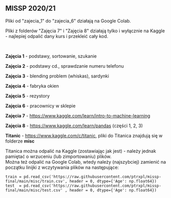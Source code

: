 ## MISSP 2020/21

Pliki od "zajecia_1" do "zajecia_6" działają na Google Colab.

Pliki z folderów "Zajęcia 7" i "Zajęcia 8" działają tylko i wyłącznie na Kaggle - najlepiej odpalić dany kurs i przekleić cały kod.

<br/>

**Zajęcia 1** - podstawy, sortowanie, szukanie

**Zajęcia 2** - podstawy cd., sprawdzanie numeru telefonu

**Zajęcia 3** - blending problem (whiskas), sardynki

**Zajęcia 4** - fabryka okien

**Zajęcia 5** - rezystory

**Zajęcia 6** - pracownicy w sklepie

**Zajęcia 7** - https://www.kaggle.com/learn/intro-to-machine-learning 

**Zajęcia 8** - https://www.kaggle.com/learn/pandas (części 1, 2, 3)

**Titanic** -  https://www.kaggle.com/c/titanic, pliki do Titanica znajdują się w folderze **misc**

Titanica można odpalić na Kaggle (zostawiając jak jest) - należy jednak pamiętać o wrzuceniu (lub zimportowaniu) plików.<br>
Można też odpalić na Google Colab, wtedy należy (najszybciej) zamienić na początku linijki z wczytywania plików na następujące:<br>
```
train = pd.read_csv('https://raw.githubusercontent.com/ptrxpl/missp-final/main/misc/train.csv', header = 0, dtype={'Age': np.float64})
test  = pd.read_csv('https://raw.githubusercontent.com/ptrxpl/missp-final/main/misc/test.csv' , header = 0, dtype={'Age': np.float64})
```
